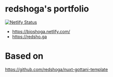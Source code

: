 # redshoga's portfolio

[![Netlify Status](https://api.netlify.com/api/v1/badges/86166c92-dd8f-4e26-b2c8-14323ff7baa0/deploy-status)](https://app.netlify.com/sites/redshoga-portfolio/deploys)

- https://bioshoga.netlify.com/
- https://redsho.ga

# Based on

https://github.com/redshoga/nuxt-gottani-template
